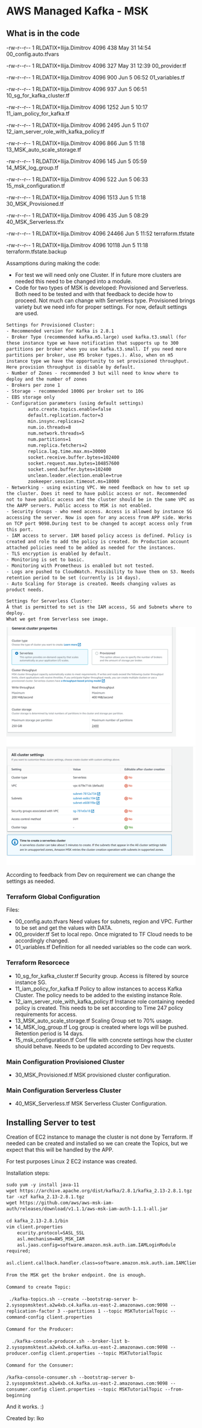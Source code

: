 # AWS Managed Kafka - MSK

## What is in the code

-rw-r--r-- 1 RLDATIX+Ilija.Dimitrov 4096   438 May 31 14:54 00_config.auto.tfvars

-rw-r--r-- 1 RLDATIX+Ilija.Dimitrov 4096   327 May 31 12:39 00_provider.tf

-rw-r--r-- 1 RLDATIX+Ilija.Dimitrov 4096   900 Jun  5 06:52 01_variables.tf

-rw-r--r-- 1 RLDATIX+Ilija.Dimitrov 4096   937 Jun  5 06:51 10_sg_for_kafka_cluster.tf

-rw-r--r-- 1 RLDATIX+Ilija.Dimitrov 4096  1252 Jun  5 10:17 11_iam_policy_for_kafka.tf

-rw-r--r-- 1 RLDATIX+Ilija.Dimitrov 4096  2495 Jun  5 11:07 12_iam_server_role_with_kafka_policy.tf

-rw-r--r-- 1 RLDATIX+Ilija.Dimitrov 4096   866 Jun  5 11:18 13_MSK_auto_scale_storage.tf

-rw-r--r-- 1 RLDATIX+Ilija.Dimitrov 4096   145 Jun  5 05:59 14_MSK_log_group.tf

-rw-r--r-- 1 RLDATIX+Ilija.Dimitrov 4096   522 Jun  5 06:33 15_msk_configuration.tf

-rw-r--r-- 1 RLDATIX+Ilija.Dimitrov 4096  1513 Jun  5 11:18 30_MSK_Provisioned.tf

-rw-r--r-- 1 RLDATIX+Ilija.Dimitrov 4096   435 Jun  5 08:29 40_MSK_Serverless.tfx

-rw-r--r-- 1 RLDATIX+Ilija.Dimitrov 4096 24466 Jun  5 11:52 terraform.tfstate

-rw-r--r-- 1 RLDATIX+Ilija.Dimitrov 4096 10118 Jun  5 11:18 terraform.tfstate.backup


Assamptions during making the code:
- For test we will need only one Cluster. If in future more clusters are needed this need to be changed into a module.
- Code for two types of MSK is developed: Provisioned and Serverless. Both need to be tested and with that feedback to decide how to proceed. Not much can change with Serverless type. Provisioned brings variety but we need info for proper settings. For now, default settings are used.
```
Settings for Provisioned Cluster:
- Recommended version for Kafka is 2.8.1
- Broker Type (recommended kafka.m5.large) used kafka.t3.small (for these instance type we have notification that supports up to 300 partitions per broker when you use kafka.t3.small. If you need more partitions per broker, use M5 broker types.). Also, when on m5 instance type we have the opportunity to set provisioned throughput. Here provision throughput is disable by default.
- Number of Zones - recommended 3 but will need to know where to deploy and the number of zones
- Brokers per zone 1
- Storage - recommended 1000G per broker set to 10G
- EBS storage only
- Configuration parameters (using default settings)
		auto.create.topics.enable=false
		default.replication.factor=3
		min.insync.replicas=2
		num.io.threads=8
		num.network.threads=5
		num.partitions=1
		num.replica.fetchers=2
		replica.lag.time.max.ms=30000
		socket.receive.buffer.bytes=102400
		socket.request.max.bytes=104857600
		socket.send.buffer.bytes=102400
		unclean.leader.election.enable=true
		zookeeper.session.timeout.ms=18000
- Networking - using existing VPC. We need feedback on how to set up the cluster. Does it need to have public access or not. Recommended not to have public access and the cluster should be in the same VPC as the AAPP servers. Public access to MSK is not enabled.
- Security Groups - who need access. Access is allowed by instance SG accessing the server. Now is open for any access from APP side. Works on TCP port 9098.During test to be changed to accept access only from this port.
- IAM access to server. IAM based policy access is defined. Policy is created and role to add the policy is created. On Production account attached policies need to be added as needed for the instances.
- TLS encryption is enabled by default.
- Monitoring is set to basic.
- Monitoring with Prometheus is enabled but not tested.
- Logs are pushed to CloudWatch. Possibility to have them on S3. Needs retention period to be set (currently is 14 days).
- Auto Scaling for Storage is created. Needs changing values as product needs.
```

```
Settings for Serverless Cluster:
À that is permitted to set is the IAM access, SG and Subnets where to deploy.
What we get from Serverless see image.
```
![alt text](IMG1.png "General Cluster Properties")
![alt text](IMG2.png "All Cluster Settings")

According to feedback from Dev on requirement we can change the settings as needed.

### Terraform Global Configuration

Files:
- 00_config.auto.tfvars
Need values for subnets, region and VPC. Further to be set and get the values with DATA.
- 00_provider.tf
Set to local repo. Once migrated to TF Cloud needs to be accordingly changed.
- 01_variables.tf
Definition for all needed variables so the code can work.

### Terraform Resorcece

- 10_sg_for_kafka_cluster.tf 
Security group. Access is filtered by source instance SG.
- 11_iam_policy_for_kafka.tf 
Policy to allow instances to access Kafka Cluster. The policy needs to be added to the existing instance Role.
- 12_iam_server_role_with_kafka_policy.tf
Instance role containing needed policy is created. This needs to be set according to Time 247 policy requirements for access.
- 13_MSK_auto_scale_storage.tf
Scaling Group set to 70% usage.
- 14_MSK_log_group.tf
Log group is created where logs will be pushed. Retention period is 14 days.
- 15_msk_configuration.tf
Conf file with concrete settings how the cluster should behave. Needs to be updated according to Dev requests.


### Main Configuration Provisioned Cluster
- 30_MSK_Provisioned.tf
MSK provisioned cluster configuration.

### Main Configuration Serverless Cluster
- 40_MSK_Serverless.tf
MSK Serverless Cluster Configuration.


## Installing Server to test

Creation of EC2 instance to manage the cluster is not done by Terraform. If needed can be created and installed so we can create the Topics, but we expect that this will be handled by the APP.

For test purposes Linux 2 EC2 instance was created.

Installation steps:


```
sudo yum -y install java-11
wget https://archive.apache.org/dist/kafka/2.8.1/kafka_2.13-2.8.1.tgz
tar -xzf kafka_2.13-2.8.1.tgz
wget https://github.com/aws/aws-msk-iam-auth/releases/download/v1.1.1/aws-msk-iam-auth-1.1.1-all.jar

cd kafka_2.13-2.8.1/bin
vim client.properties
    ecurity.protocol=SASL_SSL
    asl.mechanism=AWS_MSK_IAM
    asl.jaas.config=software.amazon.msk.auth.iam.IAMLoginModule required;
    asl.client.callback.handler.class=software.amazon.msk.auth.iam.IAMClientCallbackHandler

From the MSK get the broker endpoint. One is enough.

Command to create Topic:

 ./kafka-topics.sh --create --bootstrap-server b-2.sysopsmsktest.a2w4xb.c4.kafka.us-east-2.amazonaws.com:9098 --replication-factor 3 --partitions 1 --topic MSKTutorialTopic --command-config client.properties

Command for the Producer:

  ./kafka-console-producer.sh --broker-list b-2.sysopsmsktest.a2w4xb.c4.kafka.us-east-2.amazonaws.com:9098 --producer.config client.properties --topic MSKTutorialTopic

Command for the Consumer:

/kafka-console-consumer.sh --bootstrap-server b-2.sysopsmsktest.a2w4xb.c4.kafka.us-east-2.amazonaws.com:9098 --consumer.config client.properties --topic MSKTutorialTopic --from-beginning

```

And it works. :)


Created by:
Iko
